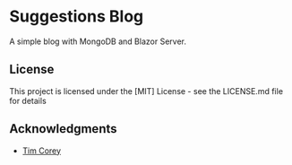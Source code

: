 # Suggestions Blog

A simple blog with MongoDB and Blazor Server.

## License

This project is licensed under the [MIT] License - see the LICENSE.md file for details

## Acknowledgments

- [Tim Corey](https://www.youtube.com/user/IAmTimCorey)
